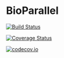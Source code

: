 # BioParallel

[![Build Status](https://travis-ci.org/bicycle1885/BioParallel.jl.svg?branch=master)](https://travis-ci.org/bicycle1885/BioParallel.jl)

[![Coverage Status](https://coveralls.io/repos/bicycle1885/BioParallel.jl/badge.svg?branch=master&service=github)](https://coveralls.io/github/bicycle1885/BioParallel.jl?branch=master)

[![codecov.io](http://codecov.io/github/bicycle1885/BioParallel.jl/coverage.svg?branch=master)](http://codecov.io/github/bicycle1885/BioParallel.jl?branch=master)

